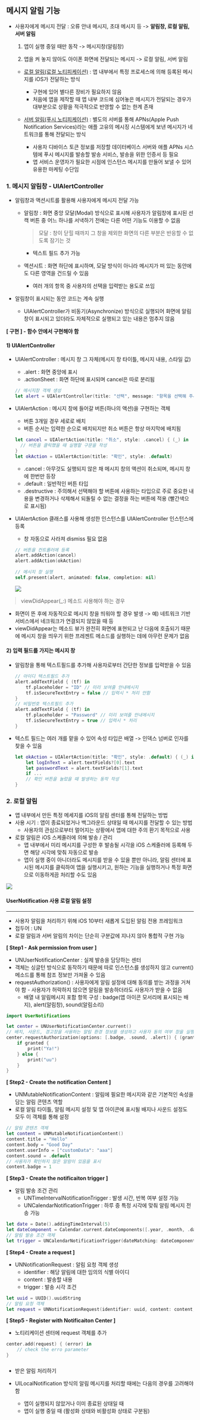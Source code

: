 ## 메시지 알림 기능

- 사용자에게 메시지 전달 : 오류 안내 메시지, 초대 메시지 등 -> **알림창, 로컬 알림, 서버 알림**

  1. 앱이 실행 중일 때만 동작 -> 메시지창(알림창)

  2. 앱을 켜 놓지 않아도 아이폰 화면에 전달되는 메시지 -> 로컬 알림, 서버 알림

  - <u>로컬 알림(로컬 노티피케이션)</u> : 앱 내부에서 특정 프로세스에 의해 등록된 메시지를 iOS가 전달하는 방식

    - 구현에 있어 별다른 장비가 필요하지 않음
    - 처음에 앱을 제작할 때 앱 내부 코드에 심어놓은 메시지가 전달되는 경우가 대부분으로 상황을 적극적으로 반영할 수 없는 한계 존재

  - <u>서버 알림(푸시 노티피케이션)</u> : 별도의 서버를 통해 APNs(Apple Push Notification Services)라는 애플 고유의 메시징 시스템에게 보낸 메시지가 네트워크를 통해 전달되는 방식

    - 사용자 디바이스 토큰 정보를 저장할 데이터베이스 서버와 애플 APNs 시스템에 푸시 메시지를 발송할 발송 서비스, 발송을 위한 인증서 등 필요
    - 앱 서비스 운영자가 필요한 시점에 인스턴스 메시지를 만들어 보낼 수 있어 유용한 마케팅 수단임

    

### 1. 메시지 알림창 - UIAlertController

- 알림창과 액션시트를 활용해 사용자에게 메시지 전달 가능

  - 알림창 : 화면 중앙 모달(Modal) 방식으로 표시해 사용자가 알림창에 표시된 선캑 버튼 중 어느 하나를 서낵하기 전에는 다른 어떤 기능도 이용할 수 없음

    >모달 : 창이 닫힐 때까지 그 창을 제외한 화면의 다른 부분은 반응할 수 없도록 잠기는 것

    - 텍스트 필드 추가 가능

  - 액션시트 : 화면 하단에 표시하며, 모달 방식이 아니라 메시지가 떠 있는 동안에도 다른 영역을 건드릴 수 있음

    - 여러 개의 항목 중 사용자의 선택을 입력받는 용도로 쓰임

- 알림창이 표시되는 동안 코드는 계속 실행

  - UIAlertController가 비동기(Asynchronize) 방식으로 실행되어 화면에 알림창이 표시되고 있더라도 자체적으로 실행되고 있는 내용은 멈추지 않음

    

**[ 구현 ] - 함수 안에서 구현해야 함**

#### 1) UIAlertController

- UIAlertController : 메시지 창 그 자체(메시지 창 타이틀, 메시지 내용, 스타일 값)

  - .alert : 화면 중앙에 표시
  - .actionSheet : 화면 하단에 표시되며 cancel은 따로 분리됨

  ```swift
  // 메시지창 객체 생성
  let alert = UIAlertController(title: "선택", message: "항목을 선택해 주세요", preferredStyle: .alert)
  ```

- UIAlertAction : 메시지 창에 들어갈 버튼(하나의 액션)을 구현하는 객체

  - 버튼 3개일 경우 세로로 배치
  - 버튼 순서는 입력한 순으로 배치되지만 취소 버튼은 항상 마지막에 배치됨

  ```swift
  let cancel = UIAlertAction(title: "취소", style: .cancel) { (_) in 
  	// 버튼을 클릭했을 때 실행할 구문을 작성
  }
  let okAction = UIAlertAction(title: "확인", style: .default)
  ```

  - .cancel : 아무것도 실행되지 않은 채 메시지 창의 액션이 취소되며, 메시지 창에 한번만 등장
  - .default : 일반적인 버튼 타입
  - .destructive : 주의해서 선택해야 할 버튼에 사용하는 타입으로 주로 중요한 내용을 변경하거나 삭제해서 되돌릴 수 없는 결정을 하는 버튼에 적용 (빨간색으로 표시됨)

- UIAlertAction 클래스를 사용해 생성한 인스턴스를 UIAlertController 인스턴스에 등록

  - 창 자동으로 사라져 dismiss 필요 없음

  ```Swift
  // 버튼을 컨트롤러에 등록
  alert.addAction(cancel)
  alert.addAction(okAction)
          
  // 메시지 창 실행
  self.present(alert, animated: false, completion: nil)
  ```

  <img src = "..\image\04\01.png">

>viewDidAppear(_:) 메소드 사용해야 하는 경우

- 화면이 뜬 후에 자동적으로 메시지 창을 띄워야 할 경우 발생 -> 예) 네트워크 기반 서비스에서 네크워크가 연결되지 않았을 때 등
- viewDidAppear는 메소드 뷰가 완전히 화면에 표현되고 난 다음에 호출되기 때문에 메시지 창을 띄우기 위한 프레젠트 메소드를 실행하는 데에 아무런 문제가 없음  



#### 2) 입력 필드를 가지는 메시지 창

- 알림창을 통해 텍스트필드를 추가해 사용자로부터 간단한 정보를 입력받을 수 있음

  ```swift
  // 아이디 텍스트필드 추가
  alert.addTextField { (tf) in
      tf.placeholder = "ID" // 미리 보여줄 안내메시지
      tf.isSecureTextEntry = false // 입력시 * 처리 안함
  }
  // 비밀번호 텍스트필드 추가
  alert.addTextField { (tf) in
      tf.placeholder = "Password" // 미리 보여줄 안내메시지
      tf.isSecureTextEntry = true // 입력시 * 처리
  }
  ```

- 텍스트 필드는 여러 개를 맡을 수 있어 속성 타입은 배열 -> 인덱스 넘버로 인자를 찾을 수 있음

  ```swift
  let okAction = UIAlertAction(title: "확인", style: .default) { (_) in
      let logInText = alert.textFields?[0].text
      let passwordText = alert.textFields?[1].text
      if ...
      // 확인 버튼을 눌렀을 때 발생하는 동작 작성
  }
  ```



### 2. 로컬 알림

- 앱 내부에서 만든 특정 메세지를 iOS의 알림 센터를 통해 전달하는 방법
- 사용 시기 : 앱이 종료되었거나 백그라운드 상태일 때 메시지를 전달할 수 있는 방법
  - 사용자의 관심으로부터 멀어지는 상황에서 앱에 대한 주의 환기 목적으로 사용
- 로컬 알림은 iOS 스케줄러에 의해 발송 / 관리
  - 앱 내부에서 미리 메시지를 구성한 후 발송될 시각을 iOS 스케줄러에 등록해 두면 해당 시각에 맞춰 자동으로 발송
  - 앱이 실행 중이 아니더라도 메시지를 받을 수 있을 뿐만 아니라, 알림 센터에 표시된 메시지를 클릭하여 앱을 실행시키고,   원하는 기능을 실행하거나 특정 화면으로 이동하게끔 처리할 수도 있음

<img src = "..\image\04\03.png">



#### UserNotification 사용 로컬 알림 설정

---

- 사용자 알림을 처리하기 위해 iOS 10부터 새롭게 도입된 알림 전용 프레임워크
- 접두어 : UN
- 로컬 알림과 서버 알림의 차이는 단순히 구분값에 지나지 않아 통합적 구현 가능

**[ Step1 - Ask permission from user ]**

- UNUserNotificationCenter : 실제 발송을 담당하는 센터
- 객체는 싱글턴 방식으로 동작하기 때문에 따로 인스턴스를 생성하지 않고 current() 메소드를 통해 참조 정보만 가져올 수 있음
- requestAuthorization() : 사용자에게 알림 설정에 대해 동의를 받는 과정을 거쳐야 함 - 사용자가 허락하지 않으면 알림을 발송하더라도 사용자가 받을 수 없음
  - 배열 내 알림메시지 포함 항목 구성 : badge(앱 아이콘 모서리에 표시되는 배지), alert(알림창), sound(알림소리)

```swift
import UserNotifications

let center = UNUserNotificationCenter.current()
// 배치, 사운드, 경고창을 사용하는 알림 환경 정보를 생성하고 사용자 동의 여부 창을 실행
center.requestAuthorization(options: [.badge, .sound, .alert]) { (granted, error) in
    if granted {
        print("Ya!")
    } else {
        print("uu")
    }
}
```

**[ Step2 - Create the notification Centent ]**

- UNMutableNotificationContent : 알림에 필요한 메시지와 같은 기본적인 속성을 담는 알림 콘텐츠 역할
- 로컬 알림 타이틀, 알림 메시지 설정 및 앱 아이콘에 표시될 배지나 사운드 설정도 모두 이 객체를 통해 설정

```swift
// 알림 콘텐츠 객체
let content = UNMutableNotificationContent()
content.title = "Hello"
content.body = "Good Day"
content.userInfo = ["customData": "aaa"]
content.sound = .default
// 사용자가 확인하지 않은 알람이 있음을 표시
content.badge = 1
```



**[ Step3 - Create the notificaiton trigger ]**

- 알림 발송 조건 관리
  - UNTimeIntervalNotificationTrigger : 발생 시간, 반복 여부 설정 가능
  - UNCalendarNotificationTrigger : 하루 중 특정 시각에 맞춰 알림 메시지 전송 가능

```swift
let date = Date().addingTimeInterval(5)
let dateComponent = Calendar.current.dateComponents([.year, .month, .day, .hour, .minute, .second], from: date)
// 알림 발송 조건 객체
let trigger = UNCalendarNotificationTrigger(dateMatching: dateComponent, repeats: true)
```



**[ Step4 - Create a request ]**

- UNNotificationRequest : 알림 요청 객체 생성
  - identifier : 해당 알림에 대한 임의의 식별 아이디
  - content : 발송할 내용
  - trigger : 발송 시각 조건

```swift
let uuid = UUID().uuidString
// 알림 요청 객체
let request = UNNotificationRequest(identifier: uuid, content: content, trigger: trigger)
```



**[ Step5 - Register with Notificaiton Center ]**

- 노티리케이션 센터에 request 객체를 추가

```swift
center.add(request) { (error) in
    // check the erro parameter
}
```



### 

- 받은 알림 처리하기

- UILocalNotification 방식의 알림 메시지를 처리할 때에는 다음의 경우를 고려해야 함
  - 앱이 실행되지 않았거나 이미 종료된 상태일 때
  - 앱이 실행 중일 때 (활성화 상태와 비활성화 상태로 구분됨)